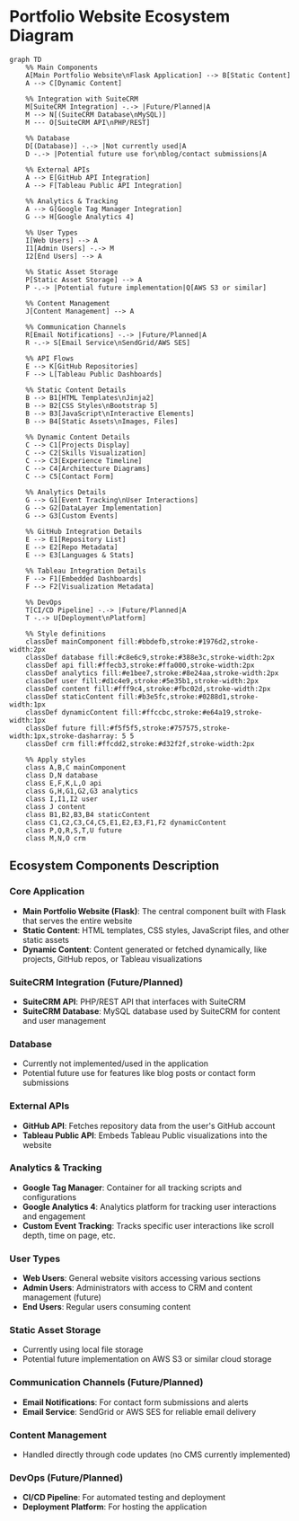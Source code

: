 # Portfolio Website Ecosystem Diagram

```mermaid
graph TD
    %% Main Components
    A[Main Portfolio Website\nFlask Application] --> B[Static Content]
    A --> C[Dynamic Content]
    
    %% Integration with SuiteCRM
    M[SuiteCRM Integration] -.-> |Future/Planned|A
    M --> N[(SuiteCRM Database\nMySQL)]
    M --- O[SuiteCRM API\nPHP/REST]
    
    %% Database
    D[(Database)] -.-> |Not currently used|A
    D -.-> |Potential future use for\nblog/contact submissions|A
    
    %% External APIs
    A --> E[GitHub API Integration]
    A --> F[Tableau Public API Integration]
    
    %% Analytics & Tracking
    A --> G[Google Tag Manager Integration]
    G --> H[Google Analytics 4]
    
    %% User Types
    I[Web Users] --> A
    I1[Admin Users] -.-> M
    I2[End Users] --> A
    
    %% Static Asset Storage
    P[Static Asset Storage] --> A
    P -.-> |Potential future implementation|Q[AWS S3 or similar]
    
    %% Content Management
    J[Content Management] --> A
    
    %% Communication Channels
    R[Email Notifications] -.-> |Future/Planned|A
    R -.-> S[Email Service\nSendGrid/AWS SES]
    
    %% API Flows
    E --> K[GitHub Repositories]
    F --> L[Tableau Public Dashboards]
    
    %% Static Content Details
    B --> B1[HTML Templates\nJinja2]
    B --> B2[CSS Styles\nBootstrap 5]
    B --> B3[JavaScript\nInteractive Elements]
    B --> B4[Static Assets\nImages, Files]
    
    %% Dynamic Content Details
    C --> C1[Projects Display]
    C --> C2[Skills Visualization]
    C --> C3[Experience Timeline]
    C --> C4[Architecture Diagrams]
    C --> C5[Contact Form]
    
    %% Analytics Details
    G --> G1[Event Tracking\nUser Interactions]
    G --> G2[DataLayer Implementation]
    G --> G3[Custom Events]
    
    %% GitHub Integration Details
    E --> E1[Repository List]
    E --> E2[Repo Metadata]
    E --> E3[Languages & Stats]
    
    %% Tableau Integration Details
    F --> F1[Embedded Dashboards]
    F --> F2[Visualization Metadata]
    
    %% DevOps
    T[CI/CD Pipeline] -.-> |Future/Planned|A
    T -.-> U[Deployment\nPlatform]
    
    %% Style definitions
    classDef mainComponent fill:#bbdefb,stroke:#1976d2,stroke-width:2px
    classDef database fill:#c8e6c9,stroke:#388e3c,stroke-width:2px
    classDef api fill:#ffecb3,stroke:#ffa000,stroke-width:2px
    classDef analytics fill:#e1bee7,stroke:#8e24aa,stroke-width:2px
    classDef user fill:#d1c4e9,stroke:#5e35b1,stroke-width:2px
    classDef content fill:#fff9c4,stroke:#fbc02d,stroke-width:2px
    classDef staticContent fill:#b3e5fc,stroke:#0288d1,stroke-width:1px
    classDef dynamicContent fill:#ffccbc,stroke:#e64a19,stroke-width:1px
    classDef future fill:#f5f5f5,stroke:#757575,stroke-width:1px,stroke-dasharray: 5 5
    classDef crm fill:#ffcdd2,stroke:#d32f2f,stroke-width:2px
    
    %% Apply styles
    class A,B,C mainComponent
    class D,N database
    class E,F,K,L,O api
    class G,H,G1,G2,G3 analytics
    class I,I1,I2 user
    class J content
    class B1,B2,B3,B4 staticContent
    class C1,C2,C3,C4,C5,E1,E2,E3,F1,F2 dynamicContent
    class P,Q,R,S,T,U future
    class M,N,O crm
```

## Ecosystem Components Description

### Core Application
- **Main Portfolio Website (Flask)**: The central component built with Flask that serves the entire website
- **Static Content**: HTML templates, CSS styles, JavaScript files, and other static assets
- **Dynamic Content**: Content generated or fetched dynamically, like projects, GitHub repos, or Tableau visualizations

### SuiteCRM Integration (Future/Planned)
- **SuiteCRM API**: PHP/REST API that interfaces with SuiteCRM
- **SuiteCRM Database**: MySQL database used by SuiteCRM for content and user management

### Database
- Currently not implemented/used in the application
- Potential future use for features like blog posts or contact form submissions

### External APIs
- **GitHub API**: Fetches repository data from the user's GitHub account
- **Tableau Public API**: Embeds Tableau Public visualizations into the website

### Analytics & Tracking
- **Google Tag Manager**: Container for all tracking scripts and configurations
- **Google Analytics 4**: Analytics platform for tracking user interactions and engagement
- **Custom Event Tracking**: Tracks specific user interactions like scroll depth, time on page, etc.

### User Types
- **Web Users**: General website visitors accessing various sections
- **Admin Users**: Administrators with access to CRM and content management (future)
- **End Users**: Regular users consuming content

### Static Asset Storage
- Currently using local file storage
- Potential future implementation on AWS S3 or similar cloud storage

### Communication Channels (Future/Planned)
- **Email Notifications**: For contact form submissions and alerts
- **Email Service**: SendGrid or AWS SES for reliable email delivery

### Content Management
- Handled directly through code updates (no CMS currently implemented)

### DevOps (Future/Planned)
- **CI/CD Pipeline**: For automated testing and deployment
- **Deployment Platform**: For hosting the application
